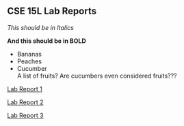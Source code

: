 ## CSE 15L Lab Reports

*This should be in Italics*  

**And this should be in BOLD**  
* Bananas
* Peaches 
* Cucumber  
A list of fruits? Are cucumbers even considered fruits???  

[Lab Report 1](lab-report-1-week-0.html)

[Lab Report 2](Lab-report-2/lab-report-2-week-4.html)

[Lab Report 3](lab-report-3/lab-report-3.html)

